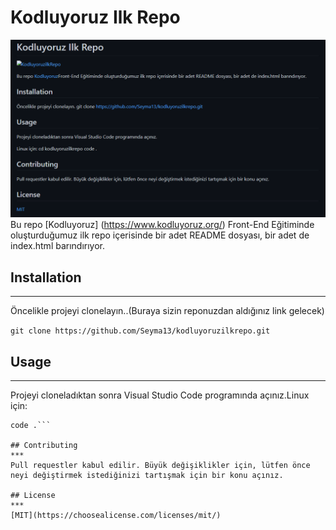 # Kodluyoruz Ilk Repo

![KodluyoruzilkRepo](https://github.com/Seyma13/kodluyoruzilkrepo/blob/main/resim1.PNG)
Bu repo [Kodluyoruz] (https://www.kodluyoruz.org/)
Front-End Eğitiminde oluşturduğumuz ilk repo içerisinde bir adet README dosyası, bir adet de index.html barındırıyor.

## Installation
***

Öncelikle projeyi clonelayın..(Buraya sizin reponuzdan aldığınız link gelecek)

```git clone https://github.com/Seyma13/kodluyoruzilkrepo.git```

## Usage
***

Projeyi cloneladıktan sonra Visual Studio Code programında açınız.Linux için:

```cd kodluyoruzilkrepo
code .```

## Contributing
***
Pull requestler kabul edilir. Büyük değişiklikler için, lütfen önce neyi değiştirmek istediğinizi tartışmak için bir konu açınız.

## License
***
[MIT](https://choosealicense.com/licenses/mit/)
